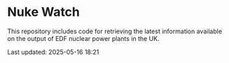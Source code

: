 # Nuke Watch

This repository includes code for retrieving the latest information available on the output of EDF nuclear power plants in the UK.

Last updated: 2025-05-16 18:21